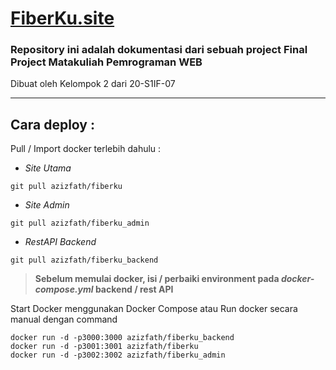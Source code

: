 # [FiberKu.site](https://FiberKu.site)

### Repository ini adalah dokumentasi dari sebuah project Final Project Matakuliah Pemrograman WEB

Dibuat oleh Kelompok 2 dari 20-S1IF-07

-----------------------------

## Cara deploy :

Pull / Import docker terlebih dahulu :

- _Site Utama_
```
git pull azizfath/fiberku
```

- _Site Admin_
```
git pull azizfath/fiberku_admin
```

- _RestAPI Backend_
```
git pull azizfath/fiberku_backend
```

> **Sebelum memulai docker, isi / perbaiki environment pada _docker-compose.yml_ backend / rest API**


Start Docker menggunakan Docker Compose atau Run docker secara manual dengan command
```
docker run -d -p3000:3000 azizfath/fiberku_backend
docker run -d -p3001:3001 azizfath/fiberku
docker run -d -p3002:3002 azizfath/fiberku_admin
```

